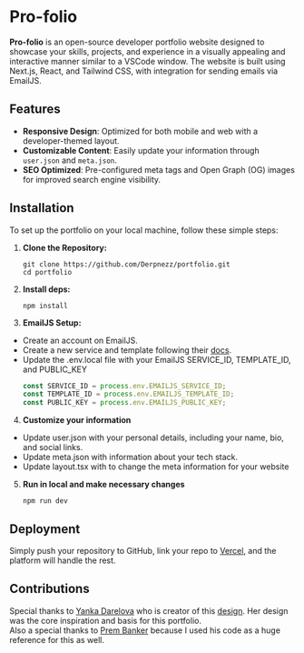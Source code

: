 # Pro-folio

**Pro-folio** is an open-source developer portfolio website designed to showcase your skills, projects, and experience in a visually appealing and interactive manner similar to a VSCode window. The website is built using Next.js, React, and Tailwind CSS, with integration for sending emails via EmailJS.

## Features

- **Responsive Design**: Optimized for both mobile and web with a developer-themed layout.
- **Customizable Content**: Easily update your information through `user.json` and `meta.json`.
- **SEO Optimized**: Pre-configured meta tags and Open Graph (OG) images for improved search engine visibility.

## Installation

To set up the portfolio on your local machine, follow these simple steps:

1. **Clone the Repository:**

   ```shell
   git clone https://github.com/Derpnezz/portfolio.git
   cd portfolio
   ```

2) **Install deps:**

   ```shell
   npm install
   ```

3. **EmailJS Setup:**

- Create an account on EmailJS.
- Create a new service and template following their [docs](https://www.emailjs.com/docs/tutorial/overview/).
- Update the .env.local file with your EmailJS SERVICE_ID, TEMPLATE_ID, and PUBLIC_KEY
  ```js
  const SERVICE_ID = process.env.EMAILJS_SERVICE_ID;
  const TEMPLATE_ID = process.env.EMAILJS_TEMPLATE_ID;
  const PUBLIC_KEY = process.env.EMAILJS_PUBLIC_KEY;
  ```

4. **Customize your information**

- Update user.json with your personal details, including your name, bio, and social links.
- Update meta.json with information about your tech stack.
- Update layout.tsx with to change the meta information for your website

5. **Run in local and make necessary changes**
   ```shell
   npm run dev
   ```

## Deployment

Simply push your repository to GitHub, link your repo to [Vercel](https://vercel.com), and the platform will handle the rest.

## Contributions

Special thanks to [Yanka Darelova](https://www.linkedin.com/in/yanka-darelova/) who is creator of this [design](https://www.figma.com/community/file/1100794861710979147/portfolio-for-developers-concept-v-2). Her design was the core inspiration and basis for this portfolio. <br>
Also a special thanks to [Prem Banker](https://github.com/prem-banker/pro-folio) because I used his code as a huge reference for this as well.